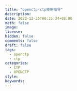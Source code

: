 ```yaml
---
title: "openctp-ctp使用指导"
description: 
date: 2023-12-25T00:35:34+08:00
math: false
image: 
license: 
hidden: false
comments: false
draft: false
tags:
  - openctp
  - ctp
categories:
  - CTP
  - OPENCTP
style:
keywords:
---
```

